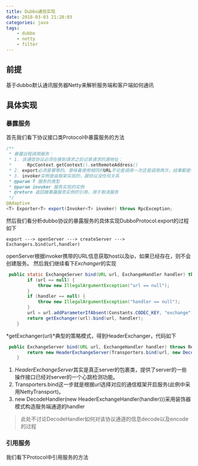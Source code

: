 ```yaml
---
title: Dubbo通信实现
date: 2018-03-03 21:28:03
categories: java
tags:
	- dubbo
	- netty
	- filter
---
```


## 前提
基于dubbo默认通讯服务器Netty来解析服务端和客户端如何通讯
<!-- more -->

## 具体实现
### 暴露服务
首先我们看下协议接口类Protocol中暴露服务的方法
```java
/**
 * 暴露远程调用服务：
 * 1. 该通信协议必须在接到请求之后记录请求的源地址：
 *		RpcContext.getContext().setRemoteAddress()
 * 2. export必须是幂等的。意味着使用相同的URL不论是调用一次还是调用两次，结果都是一样的
 * 3. invoker实例是由框架实现的，跟协议没任何关系
 * @param T 服务的类型
 * @param invoker 服务实现的实例
 * @return 返回被暴露服务实例的引用，用于取消服务
 */
@Adaptive
<T> Exporter<T> export(Invoker<T> invoker) throws RpcException;
```
然后我们看分析dubbo协议的暴露服务的具体实现DubboProtocol.export的过程如下
```
export ---> openServer ---> createServer --->  Exchangers.bind(url,handler)
```
openServer根据invoker携带的URL信息获取host以及ip，如果已经存在，则不会创建服务。
然后我们继续看下*Exchanger*的实现
```java
 public static ExchangeServer bind(URL url, ExchangeHandler handler) throws RemotingException {
        if (url == null) {
            throw new IllegalArgumentException("url == null");
        }
        if (handler == null) {
            throw new IllegalArgumentException("handler == null");
        }
        url = url.addParameterIfAbsent(Constants.CODEC_KEY, "exchange");
        return getExchanger(url).bind(url, handler);
    }
```
*getExchanger(url)*典型的策略模式，得到HeaderExchanger，代码如下
```java
 public ExchangeServer bind(URL url, ExchangeHandler handler) throws RemotingException {
        return new HeaderExchangeServer(Transporters.bind(url, new DecodeHandler(new HeaderExchangeHandler(handler))));
    }
```
1. *HeaderExchangeServer*其实是真正server的包裹类，提供了server的一些操作接口已经对server的一个心跳检测功能。
2. Transporters.bind这一步就是根据url选择对应的通信框架开启服务(此例中采用NettyTransport)。
3. new DecodeHandler(new HeaderExchangeHandler(handler)))采用装饰器模式构造服务端通道的handler
> 此处不讨论DecodeHandler如何对该协议通道的信息decode以及encode的过程

### 引用服务
我们看下Protocol中引用服务的方法
```java

```
 





